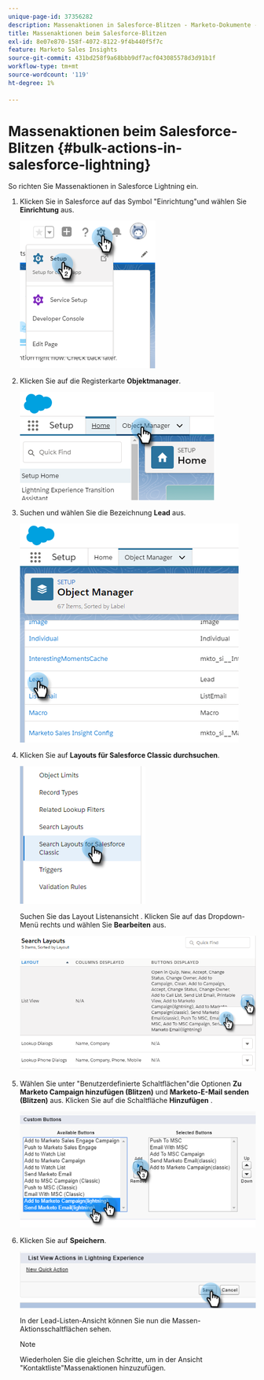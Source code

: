 ```yaml
---
unique-page-id: 37356282
description: Massenaktionen in Salesforce-Blitzen - Marketo-Dokumente - Produktdokumentation
title: Massenaktionen beim Salesforce-Blitzen
exl-id: 8e07e870-158f-4072-8122-9f4b440f5f7c
feature: Marketo Sales Insights
source-git-commit: 431bd258f9a68bbb9df7acf043085578d3d91b1f
workflow-type: tm+mt
source-wordcount: '119'
ht-degree: 1%

---
```


# Massenaktionen beim Salesforce-Blitzen {#bulk-actions-in-salesforce-lightning}

So richten Sie Massenaktionen in Salesforce Lightning ein.

1. Klicken Sie in Salesforce auf das Symbol &quot;Einrichtung&quot;und wählen Sie **Einrichtung** aus.

   ![](assets/bulk-actions-in-salesforce-lightning-1.png)

1. Klicken Sie auf die Registerkarte **Objektmanager**.

   ![](assets/bulk-actions-in-salesforce-lightning-2.png)

1. Suchen und wählen Sie die Bezeichnung **Lead** aus.

   ![](assets/bulk-actions-in-salesforce-lightning-3.png)

1. Klicken Sie auf **Layouts für Salesforce Classic durchsuchen**.

   ![](assets/bulk-actions-in-salesforce-lightning-4.png)

   Suchen Sie das Layout Listenansicht . Klicken Sie auf das Dropdown-Menü rechts und wählen Sie **Bearbeiten** aus.

   ![](assets/bulk-actions-in-salesforce-lightning-5.png)

1. Wählen Sie unter &quot;Benutzerdefinierte Schaltflächen&quot;die Optionen **Zu Marketo Campaign hinzufügen (Blitzen)** und **Marketo-E-Mail senden (Blitzen)** aus. Klicken Sie auf die Schaltfläche **Hinzufügen** .

   ![](assets/bulk-actions-in-salesforce-lightning-6.png)

1. Klicken Sie auf **Speichern**.

   ![](assets/bulk-actions-in-salesforce-lightning-7.png)

   In der Lead-Listen-Ansicht können Sie nun die Massen-Aktionsschaltflächen sehen.

   >[!NOTE]
   >
   >Wiederholen Sie die gleichen Schritte, um in der Ansicht &quot;Kontaktliste&quot;Massenaktionen hinzuzufügen.
